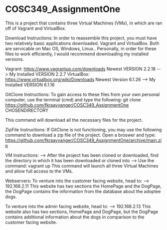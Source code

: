 # COSC349_AssignmentOne

This is a project that contains three Virtual Machines (VMs), in which are ran off of Vagrant and VirtualBox.

Download Instructions:
In order to reassemble this project, you must have two relatively basic applications downloaded. Vagrant and VirtualBox. Both are servicable on Mac OS, Windows, Linux.. Personally, in order for these files to work efficiently, I would recommend downloading my installed versions.

Vagrant: https://www.vagrantup.com/downloads Newest VERSION 2.2.18
--> My Installed VERSION 2.2.7
VirtualBox: https://www.virtualbox.org/wiki/Downloads Newest Version 6.1.26
--> My Installed VERSION 6.1.16

GitClone Instructions:
To gain access to these files from your own personal computer, use the terminal (cmd) and type the following:
git clone https://github.com/fkraayvanger/COSC349_AssignmentOne CHOSENDIRECTORY

This command will download all the necessary files for the project.

ZipFile Instructions:
If GitClone is not functioning, you may use the following command to download a zip file of the project.
Open a broswer and type:
https://github.com/fkraayvanger/COSC349_AssignmentOne/archive/main.zip

VM Instructions:
--> After the project has been cloned or downloaded, find the directory in which it has been downloaded or cloned into
--> Use the command: vagrant up 
This command will launch all three Virtual Machines and allow full access to the VMs.

Webservers:
To venture into the customer facing website, head to:
--> 192.168.2.11
This website has two sections the HomePage and the DogPage, the DogPage contains the information from the database about the adoptee dogs.

To venture into the admin facing website, head to:
--> 192.168.2.13
This website also has two sections, HomePage and DogPage, but the DogPage contains additional information about the dogs in comparison to the customer facing website.

